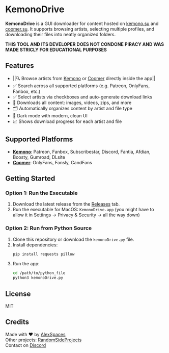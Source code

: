 # KemonoDrive

**KemonoDrive** is a GUI downloader for content hosted on [kemono.su](https://kemono.su) and [coomer.su](https://coomer.su). It supports browsing artists, selecting multiple profiles, and downloading their files into neatly organized folders.

**THIS TOOL AND ITS DEVELOPER DOES NOT CONDONE PIRACY AND WAS MADE STRICLY FOR EDUCATIONAL PURPOSES**


## Features

- ||🔍 Browse artists from [Kemono](https://kemono.su) or [Coomer](https://coomer.su) directly inside the app||
- ✅ Search across all supported platforms (e.g. Patreon, OnlyFans, Fanbox, etc.)
- ✅ Select artists via checkboxes and auto-generate download links
- 💾 Downloads all content: images, videos, zips, and more
- 🗂 Automatically organizes content by artist and file type
- 🌙 Dark mode with modern, clean UI
- 📈 Shows download progress for each artist and file

## Supported Platforms

- [**Kemono**](https://kemono.su): Patreon, Fanbox, Subscribestar, Discord, Fantia, Afdian, Boosty, Gumroad, DLsite
- [**Coomer**](https://coomer.su): OnlyFans, Fansly, CandFans

## Getting Started

### Option 1: Run the Executable

1. Download the latest release from the [Releases](https://github.com/alexspaces/KemonoDrive/releases) tab.
2. Run the executable for MacOS:
  `KemonoDrive.app` (you might have to allow it in Settings -> Privacy & Security -> all the way down)

### Option 2: Run from Python Source

1. Clone this repository or download the `kemonoDrive.py` file.
2. Install dependencies:
   ```bash
   pip install requests pillow
   ```
3. Run the app:
   ```bash
   cd /path/to/python_file
   python3 kemonoDrive.py
   ```

## License

MIT

## Credits

Made with ❤️ by [AlexSpaces](https://github.com/alexspaces)  
Other projects: [RandomSideProjects](https://github.com/RandomSideProjects)  
Contact on [Discord](https://discord.com/users/536633946344259614)
